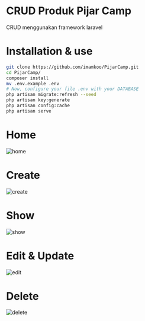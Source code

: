 # CRUD Produk Pijar Camp

CRUD menggunakan framework laravel

# Installation & use

```bash
git clone https://github.com/imamkoo/PijarCamp.git
cd PijarCamp/
composer install
mv .env.example .env
# Now, configure your file .env with your DATABASE
php artisan migrate:refresh --seed
php artisan key:generate
php artisan config:cache
php artisan serve
```

# Home

![home](https://user-images.githubusercontent.com/95548041/210320100-fb273ae0-bbad-4dc7-86f2-1423226a80de.png)

# Create

![create](https://user-images.githubusercontent.com/95548041/210320152-9b22c2d2-b1ef-4563-8665-91fc0012f0a3.png)

# Show

![show](https://user-images.githubusercontent.com/95548041/210320827-e8ead098-36b2-4f35-83fd-adeba793e354.png)

# Edit & Update

![edit](https://user-images.githubusercontent.com/95548041/210320221-8ab5659c-6413-46ee-8d58-527257723777.png)

# Delete

![delete](https://user-images.githubusercontent.com/95548041/210320282-ff33073e-e10b-4f97-baef-f68234095e89.png)
